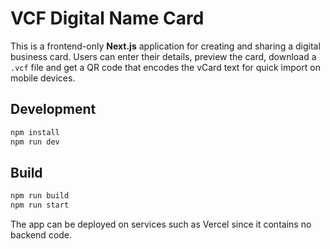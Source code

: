 # VCF Digital Name Card

This is a frontend-only **Next.js** application for creating and sharing a digital business card.
Users can enter their details, preview the card, download a `.vcf` file and get a QR code that encodes the vCard text for quick import on mobile devices.

## Development

```bash
npm install
npm run dev
```

## Build

```bash
npm run build
npm run start
```

The app can be deployed on services such as Vercel since it contains no backend code.
